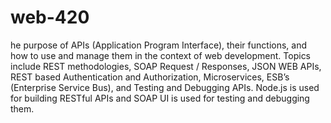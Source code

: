 # web-420
he purpose of APIs (Application Program Interface), their functions, and how to use and manage them in the context of web development.  Topics include REST methodologies, SOAP Request / Responses, JSON WEB APIs, REST based Authentication and Authorization, Microservices, ESB’s (Enterprise Service Bus), and Testing and Debugging APIs.  Node.js is used for building RESTful APIs and SOAP UI is used for testing and debugging them.
